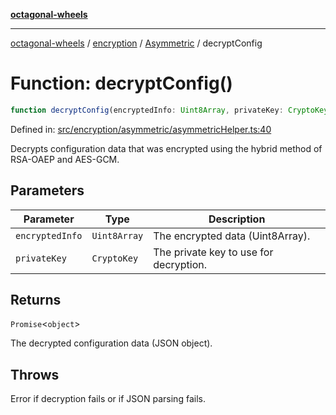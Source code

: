 [**octagonal-wheels**](../../../README.md)

***

[octagonal-wheels](../../../modules.md) / [encryption](../../README.md) / [Asymmetric](../README.md) / decryptConfig

# Function: decryptConfig()

```ts
function decryptConfig(encryptedInfo: Uint8Array, privateKey: CryptoKey): Promise<object>;
```

Defined in: [src/encryption/asymmetric/asymmetricHelper.ts:40](https://github.com/vrtmrz/octagonal-wheels/blob/main/src/encryption/asymmetric/asymmetricHelper.ts#L40)

Decrypts configuration data that was encrypted using the hybrid method of RSA-OAEP and AES-GCM.

## Parameters

| Parameter | Type | Description |
| ------ | ------ | ------ |
| `encryptedInfo` | `Uint8Array` | The encrypted data (Uint8Array). |
| `privateKey` | `CryptoKey` | The private key to use for decryption. |

## Returns

`Promise`\<`object`\>

The decrypted configuration data (JSON object).

## Throws

Error if decryption fails or if JSON parsing fails.
